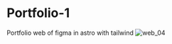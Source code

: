 # Portfolio-1
Portfolio web of figma in astro with tailwind
![web_04](https://github.com/kevin-GRo/Portfolio-1/assets/78331254/31609eb7-1bca-44f2-90ad-4262f4a688ab)
